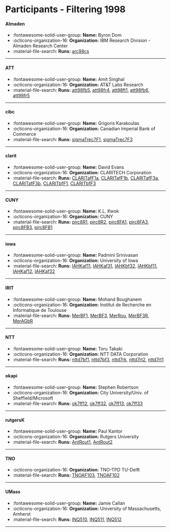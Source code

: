 # Participants - Filtering 1998 

#### Almaden
 - :fontawesome-solid-user-group: **Name:** Byron Dom
 - :octicons-organization-16: **Organization:** IBM Research Division - Almaden Research Center
 - :material-file-search: **Runs:** [arc98cs](./runs.md#arc98cs)

---
#### ATT
 - :fontawesome-solid-user-group: **Name:** Amit Singhal
 - :octicons-organization-16: **Organization:** AT\&T Labs Research
 - :material-file-search: **Runs:** [att98fb5](./runs.md#att98fb5), [att98fr4](./runs.md#att98fr4), [att98ft1](./runs.md#att98ft1), [att98fb6](./runs.md#att98fb6), [att98fr5](./runs.md#att98fr5)

---
#### cibc
 - :fontawesome-solid-user-group: **Name:** Grigoris Karakoulas
 - :octicons-organization-16: **Organization:** Canadian Imperial Bank of Commerce
 - :material-file-search: **Runs:** [sigmaTrec7F1](./runs.md#sigmatrec7f1), [sigmaTrec7F3](./runs.md#sigmatrec7f3)

---
#### clarit
 - :fontawesome-solid-user-group: **Name:** David Evans
 - :octicons-organization-16: **Organization:** CLARITECH Corporation
 - :material-file-search: **Runs:** [CLARITafF1a](./runs.md#claritaff1a), [CLARITafF1b](./runs.md#claritaff1b), [CLARITafF3a](./runs.md#claritaff3a), [CLARITafF3b](./runs.md#claritaff3b), [CLARITbfF1](./runs.md#claritbff1), [CLARITbfF3](./runs.md#claritbff3)

---
#### CUNY
 - :fontawesome-solid-user-group: **Name:** K.L. Kwok
 - :octicons-organization-16: **Organization:** CUNY
 - :material-file-search: **Runs:** [pirc8R1](./runs.md#pirc8r1), [pirc8R2](./runs.md#pirc8r2), [pirc8FA1](./runs.md#pirc8fa1), [pirc8FA3](./runs.md#pirc8fa3), [pirc8FB3](./runs.md#pirc8fb3), [pirc8FB1](./runs.md#pirc8fb1)

---
#### iowa
 - :fontawesome-solid-user-group: **Name:** Padmini Srinivasan
 - :octicons-organization-16: **Organization:** University of Iowa
 - :material-file-search: **Runs:** [IAHKaf11](./runs.md#iahkaf11), [IAHKaf31](./runs.md#iahkaf31), [IAHKbf32](./runs.md#iahkbf32), [IAHKbf11](./runs.md#iahkbf11), [IAHKaf12](./runs.md#iahkaf12), [IAHKaf32](./runs.md#iahkaf32)

---
#### IRIT
 - :fontawesome-solid-user-group: **Name:** Mohand Boughanem
 - :octicons-organization-16: **Organization:** Institut de Recherche en Informatique de Toulouse
 - :material-file-search: **Runs:** [MerBF1](./runs.md#merbf1), [MerBF3](./runs.md#merbf3), [MerRou](./runs.md#merrou), [MerBF3R](./runs.md#merbf3r), [MerAGbR](./runs.md#meragbr)

---
#### NTT
 - :fontawesome-solid-user-group: **Name:** Toru Takaki
 - :octicons-organization-16: **Organization:** NTT DATA Corporation
 - :material-file-search: **Runs:** [nttd7bf1](./runs.md#nttd7bf1), [nttd7bf3](./runs.md#nttd7bf3), [nttd7rk](./runs.md#nttd7rk), [nttd7rt2](./runs.md#nttd7rt2), [nttd7rt1](./runs.md#nttd7rt1)

---
#### okapi
 - :fontawesome-solid-user-group: **Name:** Stephen Robertson
 - :octicons-organization-16: **Organization:** City University/Univ. of Sheffield/Microsoft
 - :material-file-search: **Runs:** [ok7ff12](./runs.md#ok7ff12), [ok7ff32](./runs.md#ok7ff32), [ok7ff13](./runs.md#ok7ff13), [ok7ff33](./runs.md#ok7ff33)

---
#### rutgersK
 - :fontawesome-solid-user-group: **Name:** Paul Kantor
 - :octicons-organization-16: **Organization:** Rutgers University
 - :material-file-search: **Runs:** [AntRout1](./runs.md#antrout1), [AntRout2](./runs.md#antrout2)

---
#### TNO
 - :octicons-organization-16: **Organization:** TNO-TPD TU-Delft
 - :material-file-search: **Runs:** [TNOAF103](./runs.md#tnoaf103), [TNOAF102](./runs.md#tnoaf102)

---
#### UMass
 - :fontawesome-solid-user-group: **Name:** Jamie Callan
 - :octicons-organization-16: **Organization:** University of Massachusetts, Amherst
 - :material-file-search: **Runs:** [INQ510](./runs.md#inq510), [INQ511](./runs.md#inq511), [INQ512](./runs.md#inq512)

---
